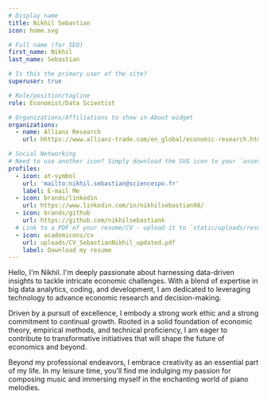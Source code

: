 ```yaml
---
# Display name
title: Nikhil Sebastian
icon: home.svg

# Full name (for SEO)
first_name: Nikhil
last_name: Sebastian

# Is this the primary user of the site?
superuser: true

# Role/position/tagline
role: Economist/Data Scientist

# Organizations/Affiliations to show in About widget
organizations:
  - name: Allianz Research
    url: hhttps://www.allianz-trade.com/en_global/economic-research.html

# Social Networking
# Need to use another icon? Simply download the SVG icon to your `assets/media/icons/` folder.
profiles:
  - icon: at-symbol
    url: 'mailto:nikhil.sebastian@sciencespo.fr'
    label: E-mail Me
  - icon: brands/linkedin
    url: https://www.linkedin.com/in/nikhilsebastian98/
  - icon: brands/github
    url: https://github.com/nikhilsebastiank
  # Link to a PDF of your resume/CV - upload it to `static/uploads/resume.pdf`
  - icon: academicons/cv
    url: uploads/CV_SebastianNikhil_updated.pdf
    label: Download my resume
---
```


Hello, I'm Nikhil. I'm deeply passionate about harnessing data-driven insights to tackle intricate economic challenges. With a blend of expertise in big data analytics, coding, and development, I am dedicated to leveraging technology to advance economic research and decision-making.

Driven by a pursuit of excellence, I embody a strong work ethic and a strong commitment to continual growth. Rooted in a solid foundation of economic theory, empirical methods, and technical proficiency, I am eager to contribute to transformative initiatives that will shape the future of economics and beyond.

Beyond my professional endeavors, I embrace creativity as an essential part of my life. In my leisure time, you'll find me indulging my passion for composing music and immersing myself in the enchanting world of piano melodies.